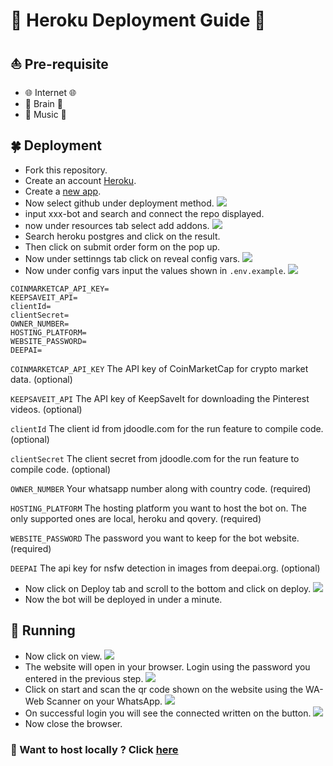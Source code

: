 # 🤖️ Heroku Deployment Guide 🤖️


## ⛵ Pre-requisite
 - 🌐️ Internet 🌐️️
- 🧠️ Brain 🧠️
- 🎵️ Music 🎵️


## 🍀 Deployment

- Fork this repository.
- Create an account [Heroku](https://signup.heroku.com/login).
- Create a [new app](https://dashboard.heroku.com/new-app).
- Now select github under deployment method.
<img src='/readme\images\connectgithub.png' ></img>
- input xxx-bot and search and connect the repo displayed.
- now under resources tab select add addons.
<img src='/readme\images\herokupostgres.png'></img>
- Search heroku postgres and click on the result.
- Then click on submit order form on the pop up.
- Now under settinngs tab click on reveal config vars.
<img src='/readme\images\herokuconfigvars.png'></img>
- Now under config vars input the values shown in `.env.example`.
<img src='/readme\images\herokuenv.png'></img>


```env
COINMARKETCAP_API_KEY=
KEEPSAVEIT_API=
clientId=
clientSecret=
OWNER_NUMBER=
HOSTING_PLATFORM=
WEBSITE_PASSWORD=
DEEPAI=
```

`COINMARKETCAP_API_KEY` The API key of CoinMarketCap for crypto market data. (optional)

`KEEPSAVEIT_API` The API key of KeepSaveIt for downloading the Pinterest videos. (optional)

`clientId` The client id from jdoodle.com for the run feature to compile code. (optional)

`clientSecret` The client secret from jdoodle.com for the run feature to compile code. (optional)

`OWNER_NUMBER` Your whatsapp number along with country code. (required)

`HOSTING_PLATFORM` The hosting platform you want to host the bot on. The only supported ones are local, heroku and qovery. (required)

`WEBSITE_PASSWORD` The password you want to keep for the bot website. (required)

`DEEPAI` The api key for nsfw detection in images from deepai.org. (optional)

- Now click on Deploy tab and scroll to the bottom and click on deploy.
<img src='/readme\images\deploy.png'></img>
- Now the bot will be deployed in under a minute.



## 🤖 Running

- Now click on view.
<img src='/readme\images\viewheroku.png'></img>
- The website will open in your browser. Login using the password you entered in the previous step.
<img src='/readme\images\sitelogin.png'></img>
- Click on start and scan the qr code shown on the website using the WA-Web Scanner on your WhatsApp.
<img src='/readme\images\scan.png'></img>
- On successful login you will see the connected written on the button.
<img src='/readme\images\connected.png'></img>
- Now close the browser.


###  🔗 Want to host locally ? Click [here](self-hosting.md)